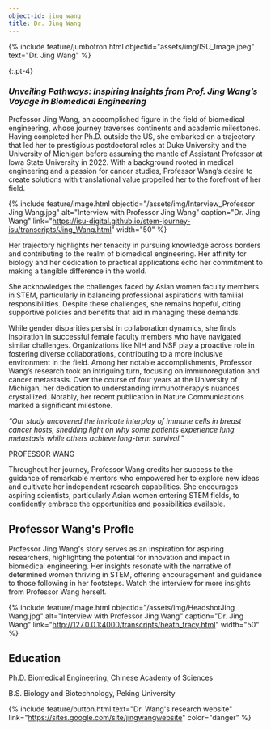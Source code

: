 ```yaml
---
object-id: jing_wang
title: Dr. Jing Wang
---
```


{% include feature/jumbotron.html objectid="assets/img/ISU_Image.jpeg" text="Dr. Jing Wang" %}


{:.pt-4}
### ***Unveiling Pathways: Inspiring Insights from Prof. Jing Wang’s Voyage in Biomedical Engineering***

Professor Jing Wang, an accomplished figure in the field of biomedical engineering, whose journey traverses continents and academic milestones. Having completed her Ph.D. outside the US, she embarked on a trajectory that led her to prestigious postdoctoral roles at Duke University and the University of Michigan before assuming the mantle of Assistant Professor at Iowa State University in 2022. With a background rooted in medical engineering and a passion for cancer studies, Professor Wang’s desire to create solutions with translational value propelled her to the forefront of her field.

{% include feature/image.html objectid="/assets/img/Interview_Professor Jing Wang.jpg" alt="Interview with Professor Jing Wang" caption="Dr. Jing Wang" link="https://isu-digital.github.io/stem-journey-isu/transcripts/Jing_Wang.html" width="50" %}


Her trajectory highlights her tenacity in pursuing knowledge across borders and contributing to the realm of biomedical engineering. Her affinity for biology and her dedication to practical applications echo her commitment to making a tangible difference in the world. 

She acknowledges the challenges faced by Asian women faculty members in STEM, particularly in balancing professional aspirations with familial responsibilities. Despite these challenges, she remains hopeful, citing supportive policies and benefits that aid in managing these demands.

While gender disparities persist in collaboration dynamics, she finds inspiration in successful female faculty members who have navigated similar challenges. Organizations like NIH and NSF play a proactive role in fostering diverse collaborations, contributing to a more inclusive environment in the field. Among her notable accomplishments, Professor Wang’s research took an intriguing turn, focusing on immunoregulation and cancer metastasis. Over the course of four years at the University of Michigan, her dedication to understanding immunotherapy’s nuances crystallized. Notably, her recent publication in Nature Communications marked a significant milestone.

*“Our study uncovered the intricate interplay of immune cells in breast cancer hosts, shedding light on why some patients experience lung metastasis while others achieve long-term survival.”*

PROFESSOR WANG

Throughout her journey, Professor Wang credits her success to the guidance of remarkable mentors who empowered her to explore new ideas and cultivate her independent research capabilities. She encourages aspiring scientists, particularly Asian women entering STEM fields, to confidently embrace the opportunities and possibilities available.

## Professor Wang's Profle

Professor Jing Wang's story serves as an inspiration for aspiring researchers, highlighting the potential for innovation and impact in biomedical engineering. Her insights resonate with the narrative of determined women thriving in STEM, offering encouragement and guidance to those following in her footsteps. Watch the interview for more insights from Professor Wang herself.



{% include feature/image.html objectid="/assets/img/HeadshotJing Wang.jpg" alt="Interview with Professor Jing Wang" caption="Dr. Jing Wang" link="http://127.0.0.1:4000/transcripts/heath_tracy.html" width="50" %}

## Education

Ph.D. Biomedical Engineering, Chinese Academy of Sciences

B.S.   Biology and Biotechnology, Peking University

{% include feature/button.html text="Dr. Wang's research website" link="https://sites.google.com/site/jingwangwebsite" color="danger" %}

